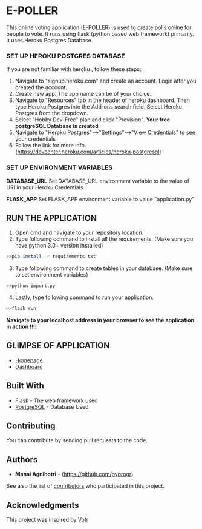 # E-POLLER

This online voting application (E-POLLER) is used to create polls online for people to vote. It runs using flask (python based web framework) primarily. It uses Heroku Postgres Database.


### SET UP HEROKU POSTGRES DATABASE
If you are not familiar with heroku , follow these steps:

1. Navigate to "signup.heroku.com" and create an account. Login after you created the account.
2. Create new app. The app name can be of your choice.
3. Navigate to "Resources" tab in the header of heroku dashboard. Then type Heroku Postgres into the Add-ons search field. Select Heroku Postgres from the dropdown.
4. Select "Hobby Dev-Free" plan and click "Provision".
****Your free postgreSQL Database is created****
5. Navigate to "Heroku Postgres"-->"Settings"-->"View Credentials" to see your credentials
6. Follow the link for more info. (https://devcenter.heroku.com/articles/heroku-postgresql)


### SET UP ENVIRONMENT VARIABLES

****DATABASE_URL****
Set DATABASE_URL environment variable to the value of URI in your Heroku Credentials.

****FLASK_APP****
Set FLASK_APP environment variable to value "application.py"


## RUN THE APPLICATION
1. Open cmd and navigate to your repository location.
2. Type following command to install all the requirements. (Make sure you have python 3.0+ version installed)
```bash
>>pip install -r requirements.txt
```

3. Type following command to create tables in your database. (Make sure to set environment variables)

```bash
>>python import.py
```
4. Lastly, type following command to run your application.
```bash
>>flask run
```
**Navigate to your localhost address in your browser to see the application in action !!!!**

## GLIMPSE OF APPLICATION
* [Homepage](/static/images/homepage.png)
* [Dashboard](/static/images/dashboard.png)

## Built With

* [Flask](https://flask-doc.readthedocs.io/) - The web framework used
* [PostgreSQL](https://www.postgresql.org/docs/) - Database Used


## Contributing

You can contribute by sending pull requests to the code.


## Authors

* **Mansi Agnihotri** - (https://github.com/pyprogr)

See also the list of [contributors](https://github.com/pyprogr/e-poller/graphs/contributors) who participated in this project.


## Acknowledgments

This project was inspired by [Votr](https://github.com/danidee10/Votr/)
